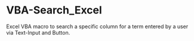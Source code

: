 # VBA-Search_Excel

Excel VBA macro to search a specific column for a term entered by a user via Text-Input and Button.
